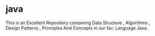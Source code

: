 # java
This is an Excellent Repository containing Data Structure , Algorithms , Design Patterns , Principles And Concepts in our fav. Language Java.
